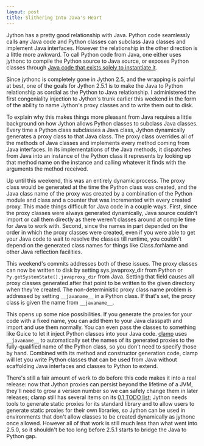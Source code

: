 ```yaml
---
layout: post
title: Slithering Into Java's Heart
---
```


Jython has a pretty good relationship with Java. Python code seamlessly calls any Java code and
Python classes can subclass Java classes and implement Java interfaces. However the relationship in
the other direction is a little more awkward. To call Python code from Java, one either uses jythonc
to compile the Python source to Java source, or exposes Python classes through [Java code that
exists solely to instantiate it](http://wiki.python.org/jython/JythonMonthly/Articles/October2006/3).

Since jythonc is completely gone in Jython 2.5, and the wrapping is painful at best, one of the goals for Jython 2.5.1 is to make the Java to Python relationship as cordial as the Python to Java relationship. I administered the first congeniality injection to Jython's trunk earlier this weekend in the form of the ability to name Jython's proxy classes and to write them out to disk.

To explain why this makes things more pleasant from Java requires a little background on how Jython allows Python classes to subclass Java classes. Every time a Python class subclasses a Java class, Jython dynamically generates a proxy class to that Java class. The proxy class overrides all of the methods of Java classes and implements every method coming from Java interfaces. In its implementations of the Java methods, it dispatches from Java into an instance of the Python class it represents by looking up that method name on the instance and calling whatever it finds with the arguments the method received.

Up until this weekend, this was an entirely dynamic process. The proxy class would be generated at the time the Python class was created, and the Java class name of the proxy was created by a combination of the Python module and class and a counter that was incremented with every created proxy. This made things difficult for Java code in a couple ways. First, since the proxy classes were always generated dynamically, Java source couldn't import or call them directly as there weren't classes around at compile time for Java to work with. Second, since the names in part depended on the order in which the proxy classes were created, even if you were able to get your Java code to wait to resolve the classes till runtime, you couldn't depend on the generated class names for things like Class.forName and other Java reflection facilities.

This weekend's commits addresses both of these issues. The proxy classes can now be written to disk
by setting sys.javaproxy_dir from Python or `Py.getSystemState().javaproxy_dir` from Java. Setting
that field causes all proxy classes generated after that point to be written to the given directory
when they're created. The non-deterministic proxy class name problem is addressed by setting
`__javaname__` in a Python class. If that's set, the proxy class is given the name from
`__javaname__`.

This opens up some nice possibilities. If you generate the proxies for your code with a fixed name,
you can add them to your Java classpath and import and use them normally. You can even pass the
classes to something like Guice to let it inject Python classes into your Java code.
[clamp](http://github.com/groves/clamp) uses
`__javaname__` to automatically set the names of its generated proxies to the fully-qualified name of the Python class, so you don't need to specify those by hand. Combined with its method and constructor generation code, clamp will let you write Python classes that can be used from Java without scaffolding Java interfaces and classes to Python to extend.

There's still a fair amount of work to do before this code makes it into a real release: now that
Jython proxies can persist beyond the lifetime of a JVM, they'll need to grow a version number so we
can safely change them in later releases; clamp still has several items on its [0.1 TODO
list](http://github.com/groves/clamp/blob/b7b8b03a3b65cf2d236fc49bec47afaa61ce9588/TODO); Jython needs tools to generate static proxies for its standard library and to allow users to generate static proxies for their own libraries, so Jython can be used in environments that don't allow classes to be created dynamically as jythonc once allowed. However all of that work is still much less than what went into 2.5.0, so it shouldn't be too long before 2.5.1 starts to bridge the Java to Python gap.


